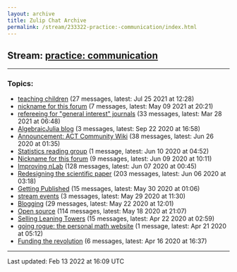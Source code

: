 ```yaml
---
layout: archive
title: Zulip Chat Archive
permalink: /stream/233322-practice:-communication/index.html
---
```


## Stream: [practice: communication](https://mattecapu.github.io/ct-zulip-archive/stream/233322-practice:-communication/index.html)
---

### Topics:

* [teaching children](topic/teaching.20children.html) (27 messages, latest: Jul 25 2021 at 12:28)
* [nickname for this forum](topic/nickname.20for.20this.20forum.html) (7 messages, latest: May 09 2021 at 20:21)
* [refereeing for "general interest" journals](topic/refereeing.20for.20.22general.20interest.22.20journals.html) (33 messages, latest: Mar 28 2021 at 06:48)
* [AlgebraicJulia blog](topic/AlgebraicJulia.20blog.html) (3 messages, latest: Sep 22 2020 at 16:58)
* [Announcement:  ACT Community Wiki](topic/Announcement.3A.20.20ACT.20Community.20Wiki.html) (38 messages, latest: Jun 26 2020 at 01:35)
* [Statistics reading group](topic/Statistics.20reading.20group.html) (1 message, latest: Jun 10 2020 at 04:52)
* [Nickname for this forum](topic/Nickname.20for.20this.20forum.html) (9 messages, latest: Jun 09 2020 at 10:11)
* [Improving nLab](topic/Improving.20nLab.html) (128 messages, latest: Jun 07 2020 at 00:45)
* [Redesigning the scientific paper](topic/Redesigning.20the.20scientific.20paper.html) (203 messages, latest: Jun 06 2020 at 03:18)
* [Getting Published](topic/Getting.20Published.html) (15 messages, latest: May 30 2020 at 01:06)
* [stream events](topic/stream.20events.html) (3 messages, latest: May 29 2020 at 11:30)
* [Blogging](topic/Blogging.html) (29 messages, latest: May 22 2020 at 12:01)
* [Open source](topic/Open.20source.html) (114 messages, latest: May 18 2020 at 21:07)
* [Selling Leaning Towers](topic/Selling.20Leaning.20Towers.html) (15 messages, latest: Apr 22 2020 at 02:59)
* [going rogue: the personal math website](topic/going.20rogue.3A.20the.20personal.20math.20website.html) (1 message, latest: Apr 21 2020 at 05:12)
* [Funding the revolution](topic/Funding.20the.20revolution.html) (6 messages, latest: Apr 16 2020 at 16:37)

<hr><p>Last updated: Feb 13 2022 at 16:09 UTC</p>